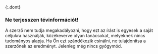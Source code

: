 {:.dont} 
 ###  Ne terjesszen tévinformációt!

 A szerző nem tudja megakadályozni, hogy ezt az írást is egyesek a saját céljukra használják, közékeverve olyan tanácsokat, melyeknek nincs tudományos alapja. Ha Ön ezt szándékozik csinálni, ne tulajdonítsa a szerzőnek az eredményt. Jelenleg még nincs gyógymód.
